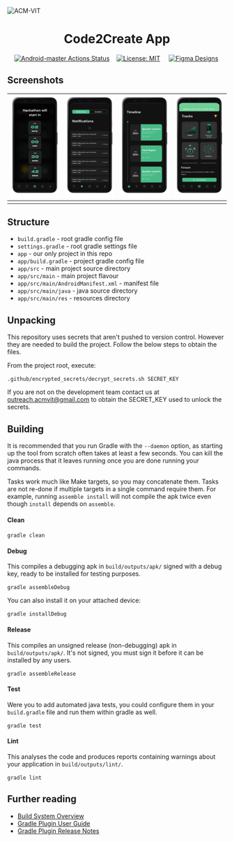 ![ACM-VIT](https://user-images.githubusercontent.com/14032427/92643737-e6252e00-f2ff-11ea-8a51-1f1b69caba9f.png)



<h1 align="center"> Code2Create App</h1>


&nbsp;&nbsp;&nbsp; [![Android-master Actions Status](https://github.com/ACM-VIT/c2c-android-2021/actions/workflows/build.yml/badge.svg?branch=master)](https://github.com/ACM-VIT/c2c-android-2021/actions) &nbsp;&nbsp;&nbsp;[![License: MIT](https://img.shields.io/badge/License-MIT-green.svg)](https://github.com/ACM-VIT/c2c-android-2021/blob/main/LICENSE) &nbsp;&nbsp;&nbsp; [![Figma Designs](https://img.shields.io/badge/Design-Figma-important)](https://www.figma.com/file/v32aTQuQWoNXKv0nyZpJhD/C2C-App?node-id=10%3A0)



## Screenshots

| <img src="https://github.com/ACM-VIT/c2c-android-2021/blob/master/screenshots/countdown.png" alt="countdown" style="zoom:25%;" /> | <img src="https://github.com/ACM-VIT/c2c-android-2021/blob/master/screenshots/notifications.png" alt="notifications" style="zoom:25%;" /> | <img src="https://github.com/ACM-VIT/c2c-android-2021/blob/master/screenshots/timeline.png" alt="timeline" style="zoom:25%;" /> | <img src="https://github.com/ACM-VIT/c2c-android-2021/blob/master/screenshots/tracks.png" alt="tracks" style="zoom:25%;" /> |
| ------------------------------------------------------------ | ------------------------------------------------------------ | ------------------------------------------------------------ | ------------------------------------------------------------ |
|                                                              |                                                              |                                                              |                                                              |

## Structure

* `build.gradle` - root gradle config file
* `settings.gradle` - root gradle settings file
* `app` - our only project in this repo
* `app/build.gradle` - project gradle config file
* `app/src` - main project source directory
* `app/src/main` - main project flavour
* `app/src/main/AndroidManifest.xml` - manifest file
* `app/src/main/java` - java source directory
* `app/src/main/res` - resources directory



## Unpacking

This repository uses secrets that aren't pushed to version control. However they are needed to build the project. Follow the below steps to obtain the files.

From the project root, execute:

```
.github/encrypted_secrets/decrypt_secrets.sh SECRET_KEY
```

If you are not on the development team contact us at  outreach.acmvit@gmail.com to obtain the SECRET_KEY used to unlock the secrets.

## Building

It is recommended that you run Gradle with the `--daemon` option, as starting
up the tool from scratch often takes at least a few seconds. You can kill the
java process that it leaves running once you are done running your commands.

Tasks work much like Make targets, so you may concatenate them. Tasks are not
re-done if multiple targets in a single command require them. For example,
running `assemble install` will not compile the apk twice even though
`install` depends on `assemble`.

#### Clean

	gradle clean

#### Debug

This compiles a debugging apk in `build/outputs/apk/` signed with a debug key,
ready to be installed for testing purposes.

	gradle assembleDebug

You can also install it on your attached device:

	gradle installDebug

#### Release

This compiles an unsigned release (non-debugging) apk in `build/outputs/apk/`.
It's not signed, you must sign it before it can be installed by any users.

	gradle assembleRelease

#### Test

Were you to add automated java tests, you could configure them in your
`build.gradle` file and run them within gradle as well.

	gradle test

#### Lint

This analyses the code and produces reports containing warnings about your
application in `build/outputs/lint/`.

	gradle lint

## Further reading

* [Build System Overview](https://developer.android.com/sdk/installing/studio-build.html)
* [Gradle Plugin User Guide](http://tools.android.com/tech-docs/new-build-system/user-guide)
* [Gradle Plugin Release Notes](http://tools.android.com/tech-docs/new-build-system)

